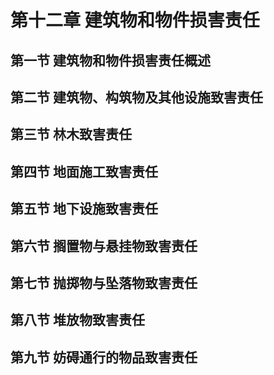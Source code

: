 # 第十二章 建筑物和物件损害责任

## 第一节 建筑物和物件损害责任概述

## 第二节 建筑物、构筑物及其他设施致害责任

## 第三节 林木致害责任

## 第四节 地面施工致害责任

## 第五节 地下设施致害责任

## 第六节 搁置物与悬挂物致害责任

## 第七节 抛掷物与坠落物致害责任

## 第八节 堆放物致害责任

## 第九节 妨碍通行的物品致害责任
